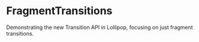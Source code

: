 # FragmentTransitions

Demonstrating the new Transition API in Lollipop, focusing on just fragment transitions.

